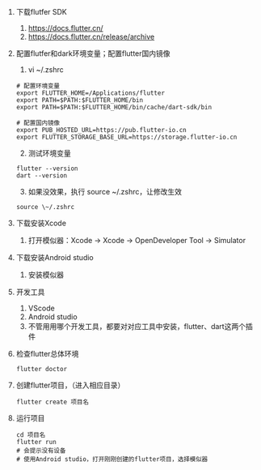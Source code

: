 1.  下载flutfer SDK

    1.  <https://docs.flutter.cn/>
    2.  <https://docs.flutter.cn/release/archive>
2.  配置flutfer和dark环境变量；配置flutter国内镜像

    1.  vi \~/.zshrc

    ```
    # 配置环境变量
    export FLUTTER_HOME=/Applications/flutter
    export PATH=$PATH:$FLUTTER_HOME/bin
    export PATH=$PATH:$FLUTTER_HOME/bin/cache/dart-sdk/bin

    # 配置国内镜像
    export PUB_HOSTED_URL=https://pub.flutter-io.cn
    export FLUTTER_STORAGE_BASE_URL=https://storage.flutter-io.cn
    ```

    2.  测试环境变量

    ```
    flutter --version 
    dart --version
    ```

    3.  如果没效果，执行 source \~/.zshrc，让修改生效

    ```
    source \~/.zshrc
    ```

3.  下载安装Xcode

    1.  打开模似器：Xcode -> Xcode -> OpenDeveloper Tool -> Simulator
4.  下载安装Android studio

    1.  安装模似器
5.  开发工具

    1.  VScode
    2.  Android studio
    3.  不管用用哪个开发工具，都要对对应工具中安装，flutter、dart这两个插件
6.  检查flutter总体环境

    ```
    flutter doctor
    ```

7.  创建flutter项目，（进入相应目录）

    ```
    flutter create 项目名
    ```

8.  运行项目

    ```
    cd 项目名 
    flutter run 
    # 会提示没有设备 
    # 使用Android studio，打开刚刚创建的flutter项目，选择模似器
    ```
